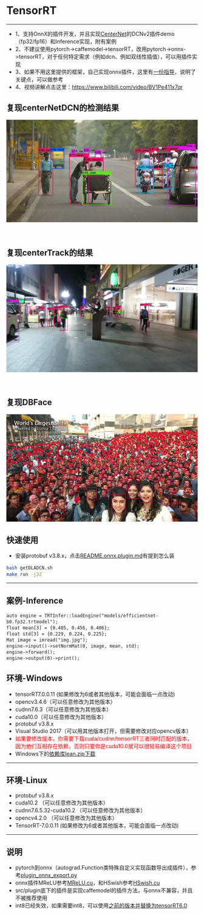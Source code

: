 # TensorRT

---
* 1、支持OnnX的插件开发，并且实现[CenterNet](https://github.com/xingyizhou/CenterNet)的DCNv2插件demo（fp32/fp16）和Inference实现，附有案例
* 2、不建议使用pytorch->caffemodel->tensorRT，改用pytorch->onnx->tensorRT，对于任何特定需求（例如dcn、例如双线性插值），可以用插件实现
* 3、如果不用这里提供的框架，自己实现onnx插件，这里有[一份指导](README.onnx.plugin.md)，说明了关键点，可以做参考
* 4、视频讲解点击这里：https://www.bilibili.com/video/BV1Pe411x7qr


## 复现centerNetDCN的检测结果
![image1](workspace/centernet.coco2x.dcn.17790319373_bd19b24cfc_k.jpg)

<br/>

## 复现centerTrack的结果



![image1](workspace/coco.tracking.jpg)

<br/>

## 复现DBFace

![dbface](workspace/selfie.draw.jpg)




## 快速使用
* 安装protobuf v3.8.x，点击[README.onnx.plugin.md](README.onnx.plugin.md)有提到怎么装
```bash
bash getDLADCN.sh
make run -j32
```

---
## 案例-Inference
```
auto engine = TRTInfer::loadEngine("models/efficientnet-b0.fp32.trtmodel");
float mean[3] = {0.485, 0.456, 0.406};
float std[3] = {0.229, 0.224, 0.225};
Mat image = imread("img.jpg");
engine->input()->setNormMat(0, image, mean, std);
engine->forward();
engine->output(0)->print();
```

## 环境-Windows
* tensorRT7.0.0.11 (如果修改为6或者其他版本，可能会面临一点改动)
* opencv3.4.6（可以任意修改为其他版本）
* cudnn7.6.3（可以任意修改为其他版本）
* cuda10.0（可以任意修改为其他版本）
* protobuf v3.8.x
* Visual Studio 2017（可以用其他版本打开，但需要修改对应opencv版本）
* <font color=red>如果要修改版本，你需要下载cuda/cudnn/tensorRT三者同时匹配的版本，因为他们互相存在依赖，否则只要你是cuda10.0就可以很轻易编译这个项目</font>
* Windows下的[依赖库lean.zip下载](http://zifuture.com:1000/fs/25.shared/lean.zip)
---


## 环境-Linux
* protobuf v3.8.x
* cuda10.2 （可以任意修改为其他版本）
* cudnn7.6.5.32-cuda10.2 （可以任意修改为其他版本）
* opencv4.2.0 （可以任意修改为其他版本）
* TensorRT-7.0.0.11 (如果修改为6或者其他版本，可能会面临一点改动)
---


## 说明
* pytorch到onnx（autograd.Function类特殊自定义实现函数导出成插件），参考[plugin_onnx_export.py](plugin_onnx_export.py)
* onnx插件MReLU参考[MReLU.cu](src/onnxplugin/plugins/MReLU.cu)，和HSwish参考[HSwish.cu](src/onnxplugin/plugins/HSwish.cu)
* src/plugin底下的插件是实现caffemodel的插件方法，与onnx不兼容，并且不被推荐使用
* int8已经失效，如果需要int8，可以使用[之前的版本并替换为tensorRT6.0](https://github.com/dlunion/tensorRTIntegrate/tree/59e933efc8011bc304d3ccd9fdd1d6cbc7b2e9a0)
